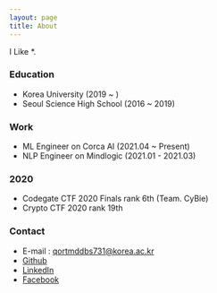 ```yaml
---
layout: page
title: About
---
```


I Like *.  

### Education
* Korea University (2019 ~ )
* Seoul Science High School (2016 ~ 2019)

### Work
* ML Engineer on Corca AI (2021.04 ~ Present)
* NLP Engineer on Mindlogic (2021.01 - 2021.03)

### 2020
* Codegate CTF 2020 Finals rank 6th (Team. CyBie)
* Crypto CTF 2020 rank 19th

### Contact
* E-mail : qortmddbs731@korea.ac.kr
* [Github](https://github.com/L0Z1K)
* [LinkedIn](https://www.linkedin.com/in/seungyun-baek-aa40a4211/)
* [Facebook](https://www.facebook.com/profile.php?id=100068601849227)